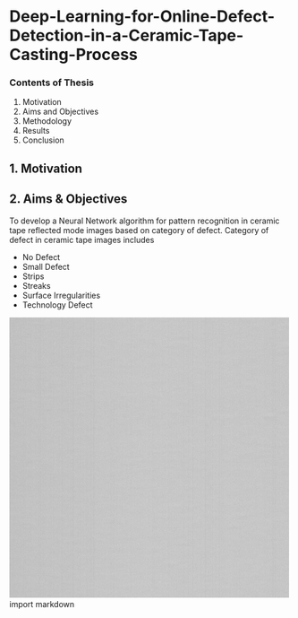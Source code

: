 # Deep-Learning-for-Online-Defect-Detection-in-a-Ceramic-Tape-Casting-Process
### Contents of Thesis
1. Motivation
2. Aims and Objectives
3. Methodology
4. Results 
5. Conclusion

## 1. Motivation

## 2. Aims & Objectives

To develop a Neural Network algorithm for pattern recognition in ceramic tape reflected mode images based on category of defect. Category of defect in ceramic tape images includes
* No Defect
* Small Defect
* Strips
* Streaks
* Surface Irregularities
* Technology Defect

![What is this](images/nd1.png)
import markdown
